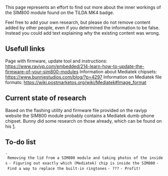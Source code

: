 This page represents an effort to find out more about the inner workings
of the SIM800 module found on the TiLDA MK4 badge.

Feel free to add your own research, but please do not remove content
added by other people, even if you determined the information to be
false. Instead you could add text explaining why the existing content
was wrong.

## Usefull links

Page with firmware, update tool and instructions:
<https://www.raviyp.com/embedded/214-learn-how-to-update-the-firmware-of-your-sim800-modules>
Information about Mediatek chipsets:
<https://www.bunniestudios.com/blog/?p=4297> Information on Mediatek
file formats: <https://wiki.postmarketos.org/wiki/Mediatek#Image_format>

## Current state of research

Based on the flashing utility and firmware file provided on the raviyp
website the SIM800 module probably contains a Mediatek dumb-phone
chipset. Bunny did some research on those already, which can be found on
his [1](https://www.bunniestudios.com/blog/?p=4297%7Cblog).

## To-do list

`- Removing the lid from a SIM800 module and taking photos of the insides`
`- Figuring out exactly which (Mediatek) chip is inside the SIM800`
`- Find a way to replace the built-in ringtones`
`- ???`
`- Profit!`